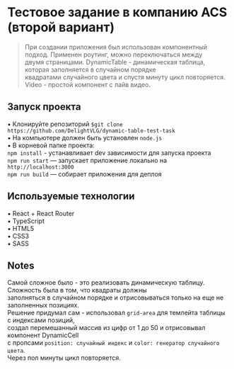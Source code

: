# Тестовое задание в компанию ACS (второй вариант)
> При создании приложения был использован компонентный подход. Применен роутинг, можно переключаться между <br/>
> двумя страницами. DynamicTable - динамическая таблица, которая заполняется в случайном порядке <br/>
> квадратами случайного цвета и спустя минуту цикл повторяется. <br/>
> Video - простой компонент с лайв видео. <br/>

## Запуск проекта
▪️ Клонируйте репозиторий `$git clone https://github.com/DelightVLG/dynamic-table-test-task` <br/>
▪️ На компьютере должен быть установлен `node.js` <br/>
▪️ В корневой папке проекта:  <br/>
`npm install` - устанавливает dev зависимости для запуска проекта <br/>
`npm run start` — запускает приложение локально на `http://localhost:3000` <br/>
`npm run build` — собирает приложения для деплоя <br/>


## Используемые технологии
▪ React + React Router<br/>
▪ TypeScript <br/>
▪ HTML5 <br/>
▪ CSS3 <br/>
▪ SASS <br/>


## Notes
 Самой сложное было - это реализовать динамическую таблицу. Сложность была  в том, что квадраты должны </br>
 заполняться в случайном порядке и отрисовываться только на еще не заполненных позициях. </br>
 Решение придумал сам - использовал `grid-area` для темлейта таблицы с индексами позиций, </br>
 создал перемешанный массив из цифр от 1 до 50 и отрисовывал компонент DynamicCell </br>
 с пропсами `position: случайный индекс` и `color: генератор случайного цвета`. </br>
 Через пол минуты цикл повторяется.
